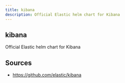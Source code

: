 ```yaml
---
title: kibana
description: Official Elastic helm chart for Kibana
---
```


## kibana

Official Elastic helm chart for Kibana

## Sources

- https://github.com/elastic/kibana
